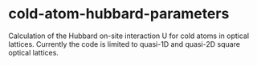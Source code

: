 # cold-atom-hubbard-parameters
 Calculation of the Hubbard on-site interaction U for cold atoms in optical lattices. Currently the code is limited to quasi-1D and quasi-2D square optical lattices.
